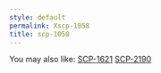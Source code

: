 ```yaml
---
style: default
permalink: Xscp-1058
title: scp-1058
---
```

You may also like:
[SCP-1621](http://scp-wiki.net/scp-1621)
[SCP-2190](http://scp-wiki.net/scp-2190)